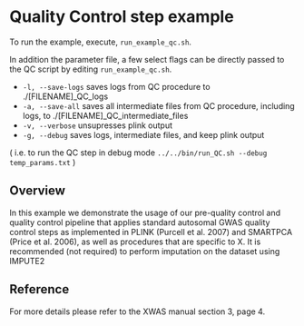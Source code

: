 # Quality Control step example

To run the example, execute, `run_example_qc.sh`.

In addition the parameter file, a few select flags can be directly passed to the
QC script by editing `run_example_qc.sh`.
* `-l, --save-logs`           saves logs from QC procedure to
         ./[FILENAME]_QC_logs
* `-a, --save-all`            saves all intermediate files from QC
         procedure, including logs, to ./[FILENAME]_QC_intermediate_files
* `-v, --verbose`             unsupresses plink output
* `-g, --debug`               saves logs, intermediate files, and keep plink output

( i.e. to run the QC step in debug mode `../../bin/run_QC.sh --debug
temp_params.txt` )

## Overview

In this example we demonstrate the usage of our pre-quality control and quality
control pipeline that applies standard autosomal GWAS quality control steps as
implemented in PLINK (Purcell et al. 2007) and SMARTPCA (Price et al. 2006), as
well as procedures that are specific to X. It is recommended (not required) to
perform imputation on the dataset using IMPUTE2

## Reference

For more details please refer to the XWAS manual section 3, page 4.
